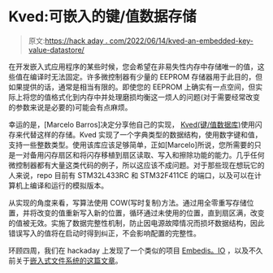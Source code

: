 # Kved:可嵌入的键/值数据存储

> 原文:[https://hack aday . com/2022/06/14/kved-an-embedded-key-value-datastore/](https://hackaday.com/2022/06/14/kved-an-embeddable-key-value-datastore/)

在开发嵌入式应用程序的某些时候，您会希望在非易失性内存中存储唯一的值，这些值在编译时无法固定。许多微控制器有少量的 EEPROM 存储器用于此目的，但如果提供的话，通常是相当有限的。即使您的 EEPROM 上确实有一点空间，但实际上将您的值格式化到内存中并处理磨损均衡这一烦人的问题(对于需要经常改变的参数来说是必要的)可能会有点麻烦。

幸运的是，[Marcelo Barros]决定分享他自己的实现， [Kved(键/值数据库)](https://github.com/marcelobarrosalmeida/kved)使用闪存来代替这样的存储。Kved 实现了一个字典类型的数据结构，使用数字键和值，支持一些整数类型。使用该库应该足够简单，正如[Marcelo]所说，您所需要的只是一对备用闪存扇区和将闪存移植到扇区读取、写入和擦除功能的能力。几乎任何微控制器都有大量这类代码的例子，所以这应该不成问题。对于那些现在想玩它的人来说，repo 目前有 STM32L433RC 和 STM32F411CE 的端口，以及可以在计算机上编译和运行的模拟版本。

从实现的角度来看，写算法使用 COW(写时复制)方法。通过用全零重写存储位置，并将改变的值重新写入新的位置，循环通过未使用的位置，直到扇区满，改变的值被无效。实施了数据完整性机制，防止因电源故障情况而损坏数据结构，因此错误写入的值将在启动时得到纠正，不会影响配置的完整性。

环顾四周，我们在 hackaday 上发现了一个类似的项目 [Embedis。IO](https://hackaday.io/project/19274-embedis) ，以及不久前关于[嵌入式文件系统的这篇文章](https://hackaday.com/2019/01/24/cool-tools-a-little-filesystem-that-keeps-your-bits-on-lock/)。